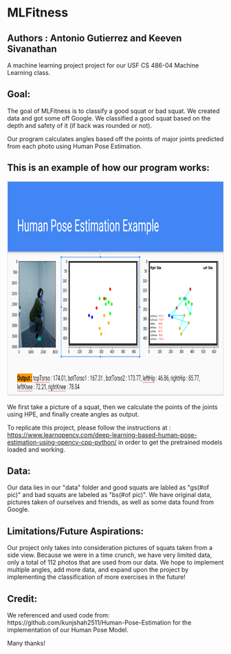 # MLFitness
<h2 aligh="center">Authors : Antonio Gutierrez and Keeven Sivanathan </h2>
A machine learning project project for our USF CS 486-04 Machine Learning class.

<h2 aligh="center">Goal:</h2>
The goal of MLFitness is to classify a good squat or bad squat.
We created data and got some off Google.  
We classified a good squat based on the depth and safety of it (if back was rounded or not).

Our program calculates angles based off the points of major joints predicted from each photo using Human Pose Estimation.

<h2 aligh="center">This is an example of how our program works: </h2>
<img src ="images/ReadmeExample.PNG" height=500>

We first take a picture of a squat, then we calculate the points of the joints using HPE, and finally create angles as output.

To replicate this project, please follow the instructions at : https://www.learnopencv.com/deep-learning-based-human-pose-estimation-using-opencv-cpp-python/ in order to get the pretrained models loaded and working.

<h2 aligh="center">Data:</h2> 
Our data lies in our "data" folder and good squats are labled as "gs(#of pic)" and bad squats are labeled as "bs(#of pic)".
We have original data, pictures taken of ourselves and friends, as well as some data found from Google.

<h2 aligh="center">Limitations/Future Aspirations:</h2>
Our project only takes into consideration pictures of squats taken from a side view.
Because we were in a time crunch, we have very limited data, only a total of 112 photos that are used from our data.
We hope to implement multiple angles, add more data, and expand upon the project by implementing the classification of more exercises in the future!
<h2 aligh="center">Credit: </h2>
We referenced and used code from: https://github.com/kunjshah2511/Human-Pose-Estimation for the implementation of our Human Pose Model.

Many thanks!
